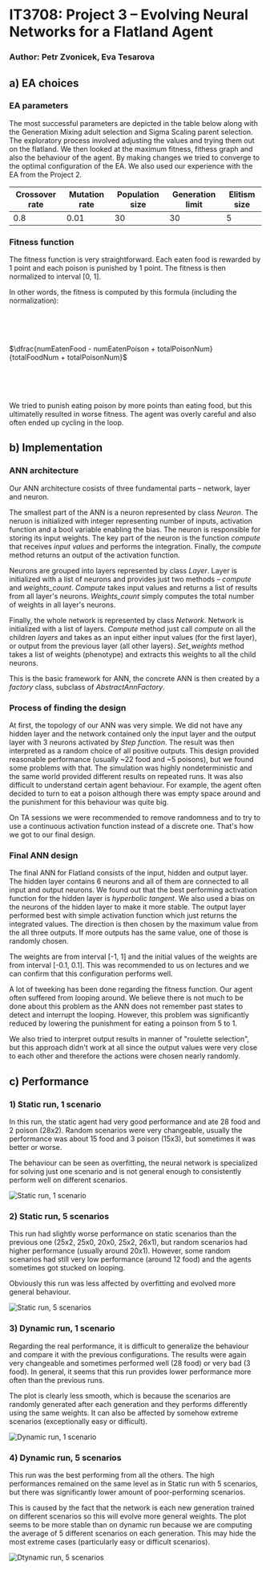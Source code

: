# IT3708: Project 3 – Evolving Neural Networks for a Flatland Agent
### Author: Petr Zvonicek, Eva Tesarova

## a) EA choices

### EA parameters

The most successful parameters are depicted in the table below along with the Generation Mixing adult selection and Sigma Scaling parent selection. The exploratory process involved adjusting the values and trying them out on the flatland. We then looked at the maximum fitness, fithess graph and also the behaviour of the agent. By making changes we tried to converge to the optimal configuration of the EA. We also used our experience with the EA from the Project 2.

| Crossover rate | Mutation rate | Population size | Generation limit | Elitism size |
|----------------|---------------|-----------------|------------------|--------------------|
| 0.8            | 0.01          | 30              | 30               | 5 |


### Fitness function

The fitness function is very straightforward. Each eaten food is rewarded by 1 point and each poison is punished by 1 point. The fitness is then normalized to interval [0, 1].

In other words, the fitness is computed by this formula (including the normalization):

<br>&nbsp;<br>&nbsp;

$\dfrac{numEatenFood - numEatenPoison + totalPoisonNum}{totalFoodNum + totalPoisonNum}$

<br>&nbsp;<br>&nbsp;

We tried to punish eating poison by more points than eating food, but this ultimatelly resulted in worse fitness. The agent was overly careful and also often ended up cycling in the loop.

## b) Implementation

### ANN architecture

Our ANN architecture cosists of three fundamental parts – network, layer and neuron.

The smallest part of the ANN is a neuron represented by class *Neuron*. The neruon is initialized with integer representing number of inputs, activation function and a bool variable enabling the bias. The neuron is responsible for storing its input weights. The key part of the neuron is the function *compute* that receives *input values* and performs the integration. Finally, the *compute* method returns an output of the activation function.

Neurons are grouped into layers represented by class *Layer*. Layer is initialized with a list of neurons and provides just two methods – *compute* and *weights_count*. *Compute* takes input values and returns a list of results from all layer's neurons. *Weights_count* simply computes the total number of weights in all layer's neurons. 

Finally, the whole network is represented by class *Network*. Network is initialized with a list of layers. *Compute* method just call *compute* on all the children *layers* and takes as an input either input values (for the first layer), or output from the previous layer (all other layers). *Set_weights* method takes a list of weights (phenotype) and extracts this weights to all the child neurons.

This is the basic framework for ANN, the concrete ANN is then created by a *factory* class, subclass of *AbstractAnnFactory*. 

### Process of finding the design

At first, the topology of our ANN was very simple. We did not have any hidden layer and the network contained only the input layer and the output layer with 3 neurons activated by *Step function*. The result was then interpreted as a random choice of all positive outputs. This design provided reasonable performance (usually ~22 food and ~5 poisons), but we found some problems with that. The simulation was highly nondeterministic and the same world provided different results on repeated runs. It was also difficult to understand certain agent behaviour. For example, the agent often decided to turn to eat a poison although there was empty space around and the punishment for this behaviour was quite big.

On TA sessions we were recommended to remove randomness and to try to use a continuous activation function instead of a discrete one. That's how we got to our final design.

### Final ANN design

The final ANN for Flatland consists of the input, hidden and output layer. The hidden layer contains 6 neurons and all of them are connected to all input and output neurons. We found out that the best performing activation function for the hidden layer is *hyperbolic tangent*. We also used a bias on the neurons of the hidden layer to make it more stable. The output layer performed best with simple activation function which just returns the integrated values. The direction is then chosen by the maximum value from the all three outputs. If more outputs has the same value, one of those is randomly chosen.

The weights are from interval [-1, 1] and the initial values of the weights are from interval [-0.1, 0.1]. This was recommended to us on lectures and we can confirm that this configuration performs well.

A lot of tweeking has been done regarding the fitness function. Our agent often suffered from looping around. We believe there is not much to be done about this problem as the ANN does not remember past states to detect and interrupt the looping. However, this problem was significantly reduced by lowering the punishment for eating a poinson from 5 to 1.

We also tried to interpret output results in manner of "roulette selection", but this approach didn't work at all since the output values were very close to each other and therefore the actions were chosen nearly randomly. 

## c) Performance

### 1) Static run, 1 scenario

In this run, the static agent had very good performance and ate 28 food and 2 poison (28x2). Random scenarios were very changeable, usually the performance was about 15 food and 3 poison (15x3), but sometimes it was better or worse.

The behaviour can be seen as overfitting, the neural network is specialized for solving just one scenario and is not general enough to consistently perform well on different scenarios.


![Static run, 1 scenario](img/flatland_static_1.png)

### 2) Static run, 5 scenarios

This run had slightly worse performance on static scenarios than the previous one (25x2, 25x0, 20x0, 25x2, 26x1), but random scenarios had higher performance (usually around 20x1). However, some random scenarios had still very low performance (around 12 food) and the agents sometimes got stucked on looping.

Obviously this run was less affected by overfitting and evolved more general behaviour.


![Static run, 5 scenarios](img/flatland_static_5.png)

### 3) Dynamic run, 1 scenario

Regarding the real performance, it is difficult to generalize the behaviour and compare it with the previous configurations. The results were again very changeable and sometimes performed well (28 food) or very bad (3 food). In general, it seems that this run provides lower performance more often than the previous runs. 

The plot is clearly less smooth, which is because the scenarios are randomly generated after each generation and they performs differently using the same weights. It can also be affected by somehow extreme scenarios (exceptionally easy or difficult).


![Dynamic run, 1 scenario](img/flatland_dynamic_1.png)

### 4) Dynamic run, 5 scenarios

This run was the best performing from all the others. The high performances remained on the same level as in Static run with 5 scenarios, but there was significantly lower amount of poor-performing scenarios.

This is caused by the fact that the network is each new generation trained on different scenarios so this will evolve more general weights. The plot seems to be more stable than on dynamic run because we are computing the average of 5 different scenarios on each generation. This may hide the most extreme cases (particularly easy or difficult scenarios).

![Dtynamic run, 5 scenarios](img/flatland_dynamic_5.png)